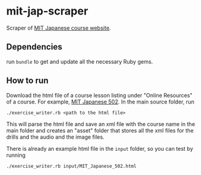 # mit-jap-scraper

Scraper of [MIT Japanese course website](http://web.mit.edu/21f.500/www/). 

## Dependencies
run `bundle` to get and update all the necessary Ruby gems.

## How to run

Download the html file of a course lesson listing under "Online Resources" of a
course. For example, [MIT Japanese
502](http://web.mit.edu/21f.502/www/review.html). In the main source folder, run

```
./exercise_writer.rb <path to the html file>
```

This will parse the html file and save an xml file with the course name in the
main folder and
creates an "asset" folder that stores all the xml files for the drills and the
audio and the image files.

There is already an example html file in the `input` folder, so you can test by
running
```
./exercise_writer.rb input/MIT_Japanese_502.html 
```
